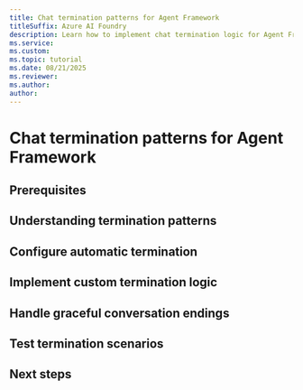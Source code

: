 ```yaml
---
title: Chat termination patterns for Agent Framework
titleSuffix: Azure AI Foundry
description: Learn how to implement chat termination logic for Agent Framework.
ms.service: 
ms.custom:
ms.topic: tutorial
ms.date: 08/21/2025
ms.reviewer: 
ms.author: 
author: 
---
```


# Chat termination patterns for Agent Framework


## Prerequisites

## Understanding termination patterns

## Configure automatic termination

## Implement custom termination logic

## Handle graceful conversation endings

## Test termination scenarios

## Next steps
